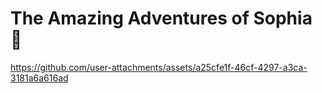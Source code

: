# The Amazing Adventures of Sophia 🎠

https://github.com/user-attachments/assets/a25cfe1f-46cf-4297-a3ca-3181a6a616ad
